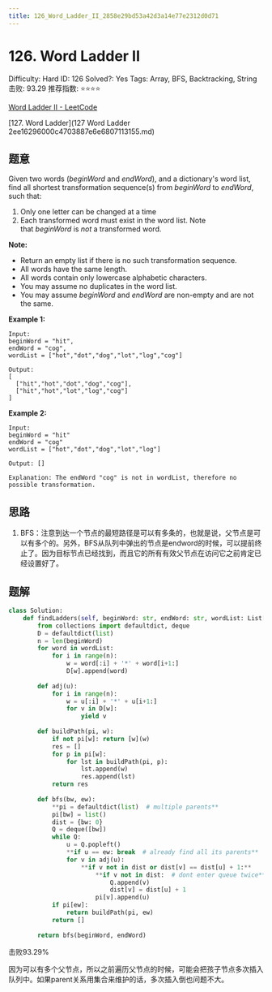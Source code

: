 ```yaml
---
title: 126_Word_Ladder_II_2858e29bd53a42d3a14e77e2312d0d71
---
```


# 126. Word Ladder II

Difficulty: Hard
ID: 126
Solved?: Yes
Tags: Array, BFS, Backtracking, String
击败: 93.29
推荐指数: ⭐⭐⭐⭐

[Word Ladder II - LeetCode](https://leetcode.com/problems/word-ladder-ii/)

[127. Word Ladder](127 Word Ladder 2ee16296000c4703887e6e6807113155.md) 

## 题意

Given two words (*beginWord* and *endWord*), and a dictionary's word list, find all shortest transformation sequence(s) from *beginWord* to *endWord*, such that:

1. Only one letter can be changed at a time
2. Each transformed word must exist in the word list. Note that *beginWord* is *not* a transformed word.

**Note:**

- Return an empty list if there is no such transformation sequence.
- All words have the same length.
- All words contain only lowercase alphabetic characters.
- You may assume no duplicates in the word list.
- You may assume *beginWord* and *endWord* are non-empty and are not the same.

**Example 1:**

```
Input:
beginWord = "hit",
endWord = "cog",
wordList = ["hot","dot","dog","lot","log","cog"]

Output:
[
  ["hit","hot","dot","dog","cog"],
  ["hit","hot","lot","log","cog"]
]

```

**Example 2:**

```
Input:
beginWord = "hit"
endWord = "cog"
wordList = ["hot","dot","dog","lot","log"]

Output: []

Explanation: The endWord "cog" is not in wordList, therefore no possible transformation.

```

## 思路

1. BFS：注意到达一个节点的最短路径是可以有多条的，也就是说，父节点是可以有多个的。另外，BFS从队列中弹出的节点是endword的时候，可以提前终止了。因为目标节点已经找到，而且它的所有有效父节点在访问它之前肯定已经设置好了。

## 题解

```python
class Solution:
    def findLadders(self, beginWord: str, endWord: str, wordList: List[str]) -> List[List[str]]:
        from collections import defaultdict, deque
        D = defaultdict(list)
        n = len(beginWord)
        for word in wordList:
            for i in range(n):
                w = word[:i] + '*' + word[i+1:]
                D[w].append(word)
        
        def adj(u):
            for i in range(n):
                w = u[:i] + '*' + u[i+1:]
                for v in D[w]:
                    yield v
                    
        def buildPath(pi, w):
            if not pi[w]: return [w](w)
            res = []
            for p in pi[w]:
                for lst in buildPath(pi, p):
                    lst.append(w)
                    res.append(lst)
            return res
        
        def bfs(bw, ew):
            **pi = defaultdict(list)  # multiple parents**
            pi[bw] = list()
            dist = {bw: 0}
            Q = deque([bw])
            while Q:
                u = Q.popleft()
                **if u == ew: break  # already find all its parents**
                for v in adj(u):
                    **if v not in dist or dist[v] == dist[u] + 1:**
                        **if v not in dist:  # dont enter queue twice**
                            Q.append(v)
                            dist[v] = dist[u] + 1
                        pi[v].append(u)
            if pi[ew]:
                return buildPath(pi, ew)
            return []
        
        return bfs(beginWord, endWord)
```

击败93.29%

因为可以有多个父节点，所以之前遍历父节点的时候，可能会把孩子节点多次插入队列中。如果parent关系用集合来维护的话，多次插入倒也问题不大。
